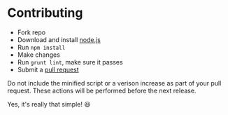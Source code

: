 # Contributing #

* Fork repo
* Download and install [node.js](http://nodejs.org/)
* Run `npm install`
* Make changes
* Run `grunt lint`, make sure it passes
* Submit a [pull request](https://github.com/le717/jquery-spoiler/pulls)

Do not include the minified script or a verison increase as part of your pull request. These actions will be performed before the next release.

Yes, it's really that simple! :smiley:
